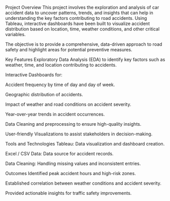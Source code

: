Project Overview
This project involves the exploration and analysis of car accident data to uncover patterns, trends, and insights that can help in understanding the key factors contributing to road accidents.
Using Tableau, interactive dashboards have been built to visualize accident distribution based on location, time, weather conditions, and other critical variables.

The objective is to provide a comprehensive, data-driven approach to road safety and highlight areas for potential preventive measures.

Key Features
Exploratory Data Analysis (EDA) to identify key factors such as weather, time, and location contributing to accidents.

Interactive Dashboards for:

Accident frequency by time of day and day of week.

Geographic distribution of accidents.

Impact of weather and road conditions on accident severity.

Year-over-year trends in accident occurrences.

Data Cleaning and preprocessing to ensure high-quality insights.

User-friendly Visualizations to assist stakeholders in decision-making.

Tools and Technologies
Tableau: Data visualization and dashboard creation.

Excel / CSV Data: Data source for accident records.

Data Cleaning: Handling missing values and inconsistent entries.

Outcomes
Identified peak accident hours and high-risk zones.

Established correlation between weather conditions and accident severity.

Provided actionable insights for traffic safety improvements.

